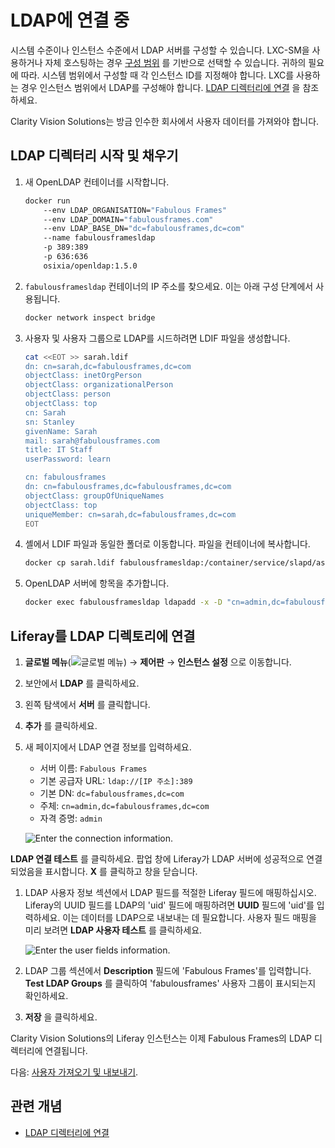 # LDAP에 연결 중

시스템 수준이나 인스턴스 수준에서 LDAP 서버를 구성할 수 있습니다. LXC-SM을 사용하거나 자체 호스팅하는 경우 [구성 범위](https://learn.liferay.com/w/dxp/system-administration/configuring-liferay/understanding-configuration-scope) 를 기반으로 선택할 수 있습니다. 귀하의 필요에 따라. 시스템 범위에서 구성할 때 각 인스턴스 ID를 지정해야 합니다. LXC를 사용하는 경우 인스턴스 범위에서 LDAP를 구성해야 합니다. [LDAP 디렉터리에 연결](https://learn.liferay.com/w/dxp/users-and-permissions/connecting-to-a-user-directory/connecting-to-an-ldap-directory) 을 참조하세요.

Clarity Vision Solutions는 방금 인수한 회사에서 사용자 데이터를 가져와야 합니다.

## LDAP 디렉터리 시작 및 채우기

1. 새 OpenLDAP 컨테이너를 시작합니다.

   ```bash
   docker run
       --env LDAP_ORGANISATION="Fabulous Frames"
       --env LDAP_DOMAIN="fabulousframes.com"
       --env LDAP_BASE_DN="dc=fabulousframes,dc=com"
       --name fabulousframesldap
       -p 389:389
       -p 636:636
       osixia/openldap:1.5.0
   ```

1. `fabulousframesldap` 컨테이너의 IP 주소를 찾으세요. 이는 아래 구성 단계에서 사용됩니다.

   ```bash
   docker network inspect bridge
   ```

1. 사용자 및 사용자 그룹으로 LDAP를 시드하려면 LDIF 파일을 생성합니다.

   ```bash
   cat <<EOT >> sarah.ldif
   dn: cn=sarah,dc=fabulousframes,dc=com
   objectClass: inetOrgPerson
   objectClass: organizationalPerson
   objectClass: person
   objectClass: top
   cn: Sarah
   sn: Stanley
   givenName: Sarah
   mail: sarah@fabulousframes.com
   title: IT Staff
   userPassword: learn

   cn: fabulousframes
   dn: cn=fabulousframes,dc=fabulousframes,dc=com
   objectClass: groupOfUniqueNames
   objectClass: top
   uniqueMember: cn=sarah,dc=fabulousframes,dc=com
   EOT
   ```

1. 셸에서 LDIF 파일과 동일한 폴더로 이동합니다. 파일을 컨테이너에 복사합니다.

   ```bash
   docker cp sarah.ldif fabulousframesldap:/container/service/slapd/assets/test
   ```

1. OpenLDAP 서버에 항목을 추가합니다.

   ```bash
   docker exec fabulousframesldap ldapadd -x -D "cn=admin,dc=fabulousframes,dc=com" -w admin -f /container/service/slapd/assets/test/sarah.ldif -H ldap://localhost
   ```

## Liferay를 LDAP 디렉토리에 연결

1. **글로벌 메뉴**(![글로벌 메뉴](../../images/icon-applications-menu.png)) &rarr; **제어판** &rarr; **인스턴스 설정** 으로 이동합니다.

1. 보안에서 **LDAP** 를 클릭하세요.

1. 왼쪽 탐색에서 **서버** 를 클릭합니다.

1. **추가** 를 클릭하세요.

1. 새 페이지에서 LDAP 연결 정보를 입력하세요.

   * 서버 이름: `Fabulous Frames`
   * 기본 공급자 URL: `ldap://[IP 주소]:389`
   * 기본 DN: `dc=fabulousframes,dc=com`
   * 주체: `cn=admin,dc=fabulousframes,dc=com`
   * 자격 증명: `admin`

   ![Enter the connection information.](./connecting-to-ldap/images/01.png)

**LDAP 연결 테스트** 를 클릭하세요. 팝업 창에 Liferay가 LDAP 서버에 성공적으로 연결되었음을 표시합니다. **X** 를 클릭하고 창을 닫습니다.

1. LDAP 사용자 정보 섹션에서 LDAP 필드를 적절한 Liferay 필드에 매핑하십시오. Liferay의 UUID 필드를 LDAP의 'uid' 필드에 매핑하려면 **UUID** 필드에 'uid'를 입력하세요. 이는 데이터를 LDAP으로 내보내는 데 필요합니다. 사용자 필드 매핑을 미리 보려면 **LDAP 사용자 테스트** 를 클릭하세요.

   ![Enter the user fields information.](./connecting-to-ldap/images/02.png)

1. LDAP 그룹 섹션에서 **Description** 필드에 'Fabulous Frames'를 입력합니다. **Test LDAP Groups** 를 클릭하여 'fabulousframes' 사용자 그룹이 표시되는지 확인하세요.

1. **저장** 을 클릭하세요.

Clarity Vision Solutions의 Liferay 인스턴스는 이제 Fabulous Frames의 LDAP 디렉터리에 연결됩니다.

다음: [사용자 가져오기 및 내보내기](./importing-and-exporting-users.md).

## 관련 개념

- [LDAP 디렉터리에 연결](https://learn.liferay.com/w/dxp/users-and-permissions/connecting-to-a-user-directory/connecting-to-an-ldap-directory)
